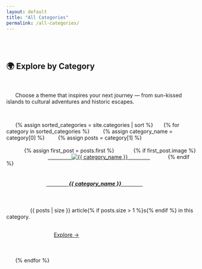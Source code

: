 ```yaml
---
layout: default
title: "All Categories"
permalink: /all-categories/
---
```


<section id="categories" class="py-5">
  <div class="container">
    <h1 class="text-center mb-4 font-weight-bold">🌍 Explore by Category</h1>
    <p class="text-center text-muted mb-5">
      Choose a theme that inspires your next journey — from sun-kissed islands to cultural adventures and historic escapes.
    </p>

    <div class="row">
      {% assign sorted_categories = site.categories | sort %}
      {% for category in sorted_categories %}
        {% assign category_name = category[0] %}
        {% assign posts = category[1] %}
        <div class="col-md-6 col-lg-4 mb-4 d-flex">
          <div class="card shadow-sm border-0 flex-fill hover-zoom">
            {% assign first_post = posts.first %}
            {% if first_post.image %}
                            <a href="/categories/{{ category_name | slugify }}/">
                <img src="{{ first_post.image | relative_url }}" class="card-img-top rounded-top" alt="{{ category_name }}">
              </a>
            {% endif %}
            <div class="card-body d-flex flex-column">
              <h5 class="card-title">
                                <a href="/categories/{{ category_name | slugify }}/" class="text-dark text-uppercase">
                  {{ category_name }}
                </a>
              </h5>
              <p class="card-text text-muted mb-3">
                {{ posts | size }} article{% if posts.size > 1 %}s{% endif %} in this category.
              </p>
              <div class="mt-auto">
                                <a href="/categories/{{ category_name | slugify }}/" class="btn btn-outline-primary btn-sm">Explore →</a>
              </div>
            </div>
          </div>
        </div>
      {% endfor %}
    </div>
  </div>
</section>
